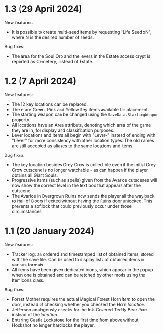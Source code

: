 # 1.3 (29 April 2024)

New features:

- It is possible to create multi-seed items by requesting "Life Seed xN", where N is the
  desired number of seeds.

Bug fixes:

- The area for the Soul Orb and the levers in the Estate access crypt is reported as Cemetery,
  instead of Estate.

# 1.2 (7 April 2024)

New features:

- The 12 key locations can be replaced.
- There are Green, Pink and Yellow Key items available for placement.
- The starting weapon can be changed using the `SaveData.StartingWeapon` property.
- All locations have an Area attribute, denoting which area of the game they
  are in, for display and classification purposes.
- Lever locations and items all begin with "Lever-" instead of ending with "Lever"
  for more consistency with other location types.
  The old names are still accepted as aliases to the same locations and items.

Bug fixes:

- The key location besides Grey Crow is collectible even if the initial
  Grey Crow cutscene is no longer watchable - as can happen if the player
  obtains all Giant Souls.
- Progressive items (such as spells) given from the Avarice cutscenes will
  now show the correct level in the text box that appears after the cutscene.
- The Avarice in Overgrown Ruins now sends the player all the way back
  to Hall of Doors if exited without having the Ruins door unlocked.
  This prevents a softlock that could previously occur under those circumstances.

# 1.1 (20 January 2024)

New features:

- Tracker log: an ordered and timestamped list of obtained items, stored
  with the save file. Can be used to display lists of obtained items in
  various formats.
- All items have been given dedicated icons, which appear in the popup
  when one is obtained and can be fetched by other mods using the ItemIcons
  class.

Bug fixes:

- Forest Mother requires the actual Magical Forest Horn _item_ to open the
  door, instead of checking whether you checked the Horn _location_.
- Jefferson analogously checks for the Ink-Covered Teddy Bear _item_
  instead of the _location_.
- Entering Castle Lockstone for the first time from above without Hookshot
  no longer hardlocks the player.